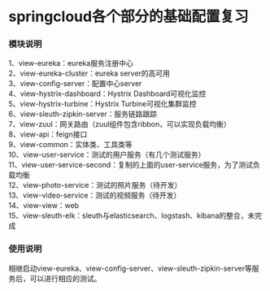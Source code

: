 # springcloud各个部分的基础配置复习

### 模块说明
1、view-eureka：eureka服务注册中心<br>
2、view-eureka-cluster：eureka server的高可用<br>
3、view-config-server：配置中心server<br>
4、view-hystrix-dashboard：Hystrix Dashboard可视化监控<br>
5、view-hystrix-turbine：Hystrix Turbine可视化集群监控<br>
6、view-sleuth-zipkin-server：服务链路跟踪<br>
7、view-zuul：网关路由（zuul组件包含ribbon，可以实现负载均衡）<br>
8、view-api：feign接口<br>
9、view-common：实体类、工具类等<br>
10、view-user-service：测试的用户服务（有几个测试服务）<br>
11、view-user-service-second：复制的上面的user-service服务，为了测试负载均衡<br>
12、view-photo-service：测试的照片服务（待开发）<br>
13、view-video-service：测试的视频服务（待开发）<br>
14、view-view：web<br>
15、view-sleuth-elk：sleuth与elasticsearch、logstash、kibana的整合，未完成

### 使用说明
相继启动view-eureka、view-config-server、view-sleuth-zipkin-server等服务后，可以进行相应的测试。

